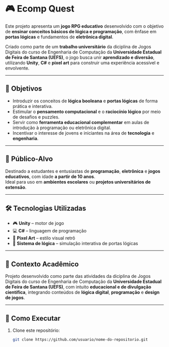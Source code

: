 # 🎮 Ecomp Quest

Este projeto apresenta um **jogo RPG educativo** desenvolvido com o objetivo de **ensinar conceitos básicos de lógica e programação**, com ênfase em **portas lógicas** e fundamentos de **eletrônica digital**.  

Criado como parte de um **trabalho universitário** da diciplina de Jogos Digitais do curso de Engenharia de Computação da **Universidade Estadual de Feira de Santana (UEFS)**, o jogo busca unir **aprendizado e diversão**, utilizando **Unity**, **C#** e **pixel art** para construir uma experiência acessível e envolvente.

---

## 🎯 Objetivos

- Introduzir os conceitos de **lógica booleana** e **portas lógicas** de forma prática e interativa.  
- Estimular o **pensamento computacional** e o **raciocínio lógico** por meio de desafios e puzzles.  
- Servir como **ferramenta educacional complementar** em aulas de introdução à programação ou eletrônica digital.  
- Incentivar o interesse de jovens e iniciantes na área de **tecnologia** e **engenharia**.

---

## 🧠 Público-Alvo

Destinado a estudantes e entusiastas de **programação**, **eletrônica** e **jogos educativos**, com idade **a partir de 10 anos**.  
Ideal para uso em **ambientes escolares** ou **projetos universitários de extensão**.

---

## 🛠️ Tecnologias Utilizadas

- 🎮 **Unity** – motor de jogo  
- 💻 **C#** – linguagem de programação  
- 🎨 **Pixel Art** – estilo visual retrô  
- 🧩 **Sistema de lógica** – simulação interativa de portas lógicas  

---

## 🏫 Contexto Acadêmico

Projeto desenvolvido como parte das atividades da diciplina de Jogos Digitais do curso de Engenharia de Computação da **Universidade Estadual de Feira de Santana (UEFS)**, com intuito **educacional e de divulgação científica**, integrando conteúdos de **lógica digital**, **programação** e **design de jogos**.

---

## 🚀 Como Executar

1. Clone este repositório:
   ```bash
   git clone https://github.com/usuario/nome-do-repositorio.git

